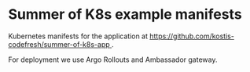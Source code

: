 # Summer of K8s example manifests

Kubernetes manifests for the application at [https://github.com/kostis-codefresh/summer-of-k8s-app
](https://github.com/kostis-codefresh/summer-of-k8s-app).

For deployment we use Argo Rollouts and Ambassador gateway.
